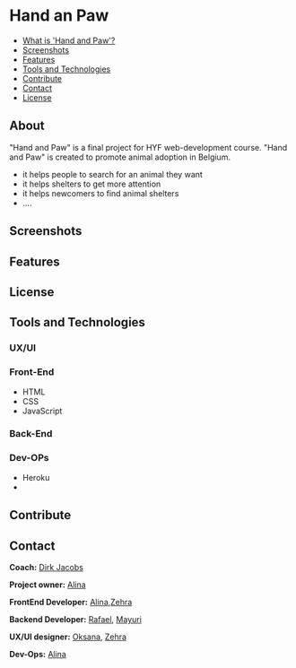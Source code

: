 # Hand an Paw

- [What is 'Hand and Paw'?](#about)
- [Screenshots](#screenshots)
- [Features](#features)
- [Tools and Technologies](#tools-and-technologies)
- [Contribute](#contribute)
- [Contact](#contact)
- [License](#license)


## About
"Hand and Paw" is a final project for HYF web-development course.
"Hand and Paw" is created to promote animal adoption in Belgium.

* it helps people to search for an animal they want
* it helps shelters to get more attention
* it helps newcomers to find animal shelters
* ....

## Screenshots

## Features

## License

## Tools and Technologies

### UX/UI
### Front-End
* HTML
* CSS
* JavaScript
### Back-End
### Dev-OPs
 * Heroku
 * 
## Contribute

## Contact
**Coach:** [Dirk Jacobs](https://github.com/dirk-jacobs)<br>

**Project owner:** [Alina](https://github.com/alinamarasca)<br>

**FrontEnd Developer:** [Alina](https://github.com/alinamarasca),[Zehra](https://github.com/zehrayelkenci)<br>

**Backend Developer:** [Rafael](https://github.com/rago89), [Mayuri](https://github.com/mayuri2510)<br>

**UX/UI designer:** [Oksana](https://github.com/OksanaShulha), [Zehra](https://github.com/zehrayelkenci)<br>

**Dev-Ops:** [Alina](https://github.com/alinamarasca)





